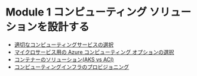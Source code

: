 # Module 1 コンピューティング ソリューションを設計する

- [適切なコンピューティングサービスの選択](mod01-01-compute-decision.md)
- [マイクロサービス用の Azure コンピューティング オプションの選択](mod01-02-microservice.md)
- [コンテナーのソリューション(AKS vs ACI)](mod01-03-container-aci-aks.md)
- [コンピューティングインフラのプロビジョニング](mod01-04-provisioning.md)
